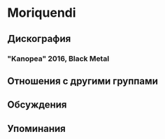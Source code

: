 # Moriquendi



## Дискография

### "Kanopea" 2016, Black Metal




## Отношения с другими группами


## Обсуждения


## Упоминания


